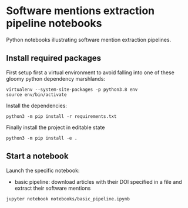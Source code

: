 # Software mentions extraction pipeline notebooks

Python notebooks illustrating software mention extraction pipelines.

## Install required packages

First setup first a virtual environment to avoid falling into one of these gloomy python dependency marshlands:

```console
virtualenv --system-site-packages -p python3.8 env
source env/bin/activate
```

Install the dependencies:

```console
python3 -m pip install -r requirements.txt
```

Finally install the project in editable state

```console
python3 -m pip install -e .
```

## Start a notebook

Launch the specific notebook:

* basic pipeline: download articles with their DOI specified in a file and extract their software mentions

```
jupyter notebook notebooks/basic_pipeline.ipynb
```

